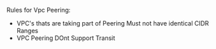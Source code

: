 Rules for Vpc Peering:
- VPC's thats are taking part of Peering Must not have identical CIDR Ranges
- VPC Peering DOnt Support Transit 

